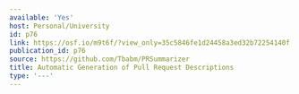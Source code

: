 ```yaml
---
available: 'Yes'
host: Personal/University
id: p76
link: https://osf.io/m9t6f/?view_only=35c5846fe1d24458a3ed32b72254140f
publication_id: p76
source: https://github.com/Tbabm/PRSummarizer
title: Automatic Generation of Pull Request Descriptions
type: '---'
---
```

